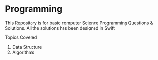 # Programming
This Repository is for basic computer Science Programming Questions & Solutions.
All the solutions has been designed in Swift

Topics Covered

1. Data Structure
2. Algorithms
